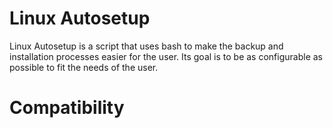 # Linux Autosetup
 Linux Autosetup is a script that uses bash to make the backup and installation processes easier for the user. Its goal is to be as configurable as possible to fit the needs of the user.
# Compatibility
